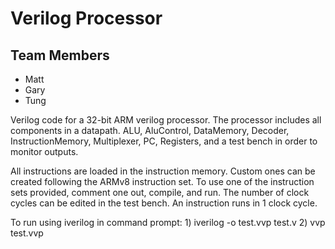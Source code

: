 # Verilog Processor
## Team Members
* Matt
* Gary
* Tung

Verilog code for a 32-bit ARM verilog processor. The processor includes all components in a datapath.
ALU, AluControl, DataMemory, Decoder, InstructionMemory, Multiplexer, PC, Registers, and a test bench in order to monitor outputs.

All instructions are loaded in the instruction memory. Custom ones can be created following the ARMv8 instruction set. 
To use one of the instruction sets provided, comment one out, compile, and run. 
The number of clock cycles can be edited in the test bench. An instruction runs in 1 clock cycle.

To run using iverilog in command prompt:
    1) iverilog -o test.vvp test.v
    2) vvp test.vvp